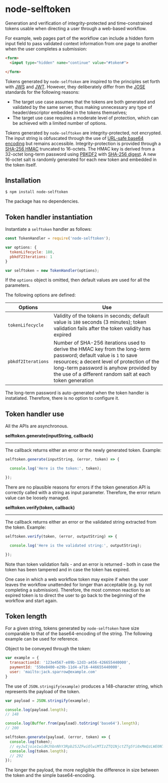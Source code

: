 # node-selftoken

Generation and verification of integrity-protected and time-constrained tokens usable when directing a user through a web-based workflow.

For example, web pages part of the workflow can include a hidden form input field to pass validated context information from one page to another when the user completes a submission:

```html
<form>
  <input type="hidden" name="continue" value="#token#">

</form>
```

Tokens generated by `node-selftoken` are inspired to the principles set forth with [JWS](https://tools.ietf.org/html/rfc7515) and [JWT](https://tools.ietf.org/html/rfc7519). However, they deliberately differ from the [JOSE](https://datatracker.ietf.org/wg/jose/documents/) standards for the following reasons:
* The target use case assumes that the tokens are both generated and validated by the same server, thus making unnecessary any type of header/descriptor embedded in the tokens themselves;
* The target use case requires a moderate level of protection, which can be achieved with a limited number of options.

Tokens generated by `node-selftoken` are integrity-protected, not encrypted. The input string is obfuscated through the use of [URL-safe base64 encoding](https://tools.ietf.org/html/rfc4648#section-5) but remains accessible. Integrity-protection is provided through a [SHA-256 HMAC](https://tools.ietf.org/html/rfc4648#section-5) truncated to 16-octets. The HMAC key is derived from a 32-octet long-term password using [PBKDF2](https://en.wikipedia.org/wiki/PBKDF2) with [SHA-256 digest](https://en.wikipedia.org/wiki/SHA-2). A new 16-octet salt is randomly generated for each new token and embedded in the token itself.

## Installation
```
$ npm install node-selftoken
```
The package has no dependencies.

## Token handler instantiation

Instantiate a `selftoken` handler as follows:
```javascript
const TokenHandler = require('node-selftoken');

var options: {
  tokenLifecycle: 180,
  pbkdf2Iterations: 1
}

var selftoken = new TokenHandler(options);
```
If the `options` object is omitted, then default values are used for all the parameters.

The following options are defined:

| Options            | Use   |
|--------------------|-------|
| `tokenLifecycle`   | Validity of the tokens in seconds; default value is `180` seconds (3 minutes); token validation fails after the token validity has expired
| `pbkdf2Iterations` | Number of SHA-256 iterations used to derive the HMAC key from the long-term password; default value is `1` to save resources; a decent level of protection of the long-term password is anyhow provided by the use of a different random salt at each token generation

The long-term password is auto-generated when the token handler is instatiated. Therefore, there is no option to configure it.

## Token handler use

All the APIs are asynchronous.

**selftoken.generate(inputString, callback)**

---

The callback returns either an error or the newly generated token. Example:
```javascript
selftoken.generate(inputString, (error, token) => {

  console.log('Here is the token:', token);

});
```
There are no plausible reasons for errors if the token generation API is correctly called with a string as input parameter. Therefore, the error return value can be loosely managed.

**selftoken.verify(token, callback)**

---

The callback returns either an error or the validated string extracted from the token. Example:

```javascript
selftoken.verify(token, (error, outputString) => {

  console.log('Here is the validated string:', outputString);

});
```
Note than token validation fails - and an error is returned - both in case the token has been tampered and in case the token has expired.

One case in which a web workflow token may expire if when the user leaves the workflow unattended for longer than acceptable (e.g. by not completing a submission). Therefore, the most common reaction to an expired token is to direct the user to go back to the beginning of the workflow and start again.

## Token length

For a given string, tokens generated by `node-selftoken` have size comparable to that of the base64-encoding of the string. The following example can be used for reference.

Object to be conveyed through the token:
```javascript
var example = {
  transactionId: '123e4567-e89b-12d3-a456-426655440000',
  paymentId: '550e8400-e29b-11d4-a716-446655440000',
  user: 'mailto:jack.sparrow@example.com'
}
```
The use of `JSON.stringify(example)` produces a 148-character string, which represents the payload of the token.

```javascript
var payload = JSON.stringify(example);

console.log(payload.length);
// 148

console.log(Buffer.from(payload).toString('base64').length);
// 200

selftoken.generate(payload, (error, token) => {
  console.log(token);
  // eyJwIjoie1widHJhbnNhY3Rpb25JZFwiOlwiMTIzZTQ1NjctZTg5Yi0xMmQzLWE0NTYtNDI2NjU1NDQwMDAwXCIsXCJwYXltZW50SWRcIjpcIjU1MGU4NDAwLWUyOWItMTFkNC1hNzE2LTQ0NjY1NTQ0MDAwMFwiLFwidXNlclwiOlwibWFpbHRvOmphY2suc3BhcnJvd0BleGFtcGxlLmNvbVwifSIsImUiOjE0NzgxNDU5MDU1MzB9.Cp8jJnUiR4YQXnAnGmtnI8NyCBU6JwCU5xjKmBrgDAk
  console.log(token.length);
  // 292
});
```
The longer the payload, the more negligible the difference in size between the token and the simple base64-encoding.
